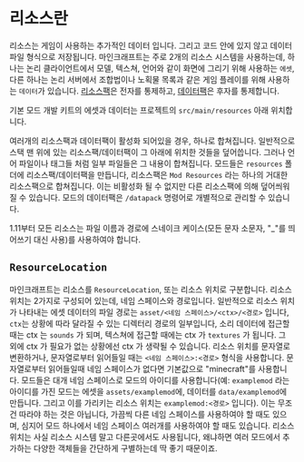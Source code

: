 리소스란
=========

리소스는 게임이 사용하는 추가적인 데이터 입니다. 그리고 코드 안에 있지 않고 데이터 파일 형식으로 저장됩니다.
마인크래프트는 주로 2개의 리소스 시스템을 사용하는데, 하나는 논리 클라이언트에서 모델, 텍스쳐, 언어와 같이 화면에 그리기 위해 사용하는 `에셋`, 다른 하나는 논리 서버에서 조합법이나 노획물 목록과 같은 게임 플레이를 위해 사용하는 `데이터`가 있습니다.
[리소스팩][리소스팩]은 전자를 통제하고, [데이터팩][데이터팩]은 후자를 통제합니다.

기본 모드 개발 키트의 에셋과 데이터는 프로젝트의 `src/main/resources` 아래 위치합니다.

여러개의 리소스팩과 데이터팩이 활성화 되어있을 경우, 하나로 합쳐집니다. 일반적으로 스택 맨 위에 있는 리소스팩/데이터팩이 그 아래에 위치한 것들을 덮어씁니다. 그러나 언어 파일이나 태그들 처럼 일부 파일들은 그 내용이 합쳐집니다. 모드들은 `resources` 폴더에 리소스팩/데이터팩을 만듭니다, 리소스팩은 `Mod Resources` 라는 하나의 거대한 리소스팩으로 합쳐집니다. 이는 비활성화 될 수 없지만 다른 리소스팩에 의해 덮어씌워 질 수 있습니다. 모드의 데이터팩은 `/datapack` 명령어로 개별적으로 관리할 수 있습니다.

1.11부터 모든 리소스는 파일 이름과 경로에 스네이크 케이스(모든 문자 소문자, "_"를 띄어쓰기 대신 사용)를 사용하여야 합니다.

`ResourceLocation`
------------------

마인크래프트는 리소스를 `ResourceLocation`, 또는 리소스 위치로 구분합니다. 리소스 위치는 2가지로 구성되어 있는데, 네임 스페이스와 경로입니다. 일반적으로 리소스 위치가 나타내는 에셋 데이터의 파일 경로는 `asset/<네임 스페이스>/<ctx>/<경로>` 입니다, `ctx`는 상황에 따라 달라질 수 있는 디렉터리 경로의 일부입니다, 소리 데이터에 접근할 때는 ctx 는 `sounds` 가 되며, 텍스쳐에 접근할 때에는 ctx 가 `textures` 가 됩니다. 그 외에 ctx 가 필요가 없는 상황에선 ctx 가 생략될 수 있습니다. 리소스 위치를 문자열로 변환하거나, 문자열로부터 읽어들일 때는  `<네임 스페이스>:<경로>` 형식을 사용합니다. 문자열로부터 읽어들일때 네임 스페이스가 없다면 기본값으로 "minecraft"를 사용합니다. 모드들은 대개 네임 스페이스로 모드의 아이디를 사용합니다(예: `examplemod` 라는 아이디를 가진 모드는 에셋을 `assets/examplemod`에, 데이터를 `data/examplemod`에 만듭니다. 그리고 이를 가리키는 리소스 위치는 `examplemod:<경로>` 입니다). 이는 무조건 따라야 하는 것은 아닙니다,  가끔씩 다른 네임 스페이스를 사용하여야 할 때도 있으며, 심지어 모드 하나에서 네임 스페이스 여러개를 사용하여야 할 때도 있습니다. 리소스 위치는 사실 리소스 시스템 말고 다른곳에서도 사용됩니다, 왜냐하면 여러 모드에서 추가하는 다양한 객체들을 간단하게 구별하는데 딱 좋기 때문이죠.

[리소스팩]: ../resources/client/index.md
[데이터팩]: ../resources/server/index.md
[레지스트리]: ./registries.md
